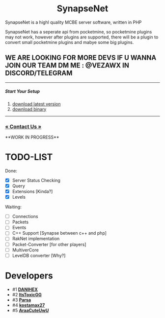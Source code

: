 <h1 align="center">SynapseNet</h1>
<p>SynapseNet is a highl quality MCBE server software, written in PHP</p>
<p>SynapseNet has a seperate api from pocketmine, so pocketmine plugins may not work, however after plugins are supported, there will be a plugin to convert small pocketmine plugins and mabye some big plugins.</p> 
<h2>WE ARE LOOKING FOR MORE DEVS IF U WANNA JOIN OUR TEAM DM ME : @VEZAWX IN DISCORD/TELEGRAM </h2>
<hr>
<h5>Start Your Setup</h5>
<ol>
  <li><a href="">download latest version</a></li>
  <li><a href="">download binary</a></li>
</ol>
<hr>
<h3><a href="">«   Contact Us  »</a></h3>
**WORK IN PROGRESS**

# TODO-LIST

Done:
- [x] Server Status Checking
- [x] Query
- [X] Extensions [Kinda?]
- [X] Levels

Waiting:
- [ ] Connections
- [ ] Packets
- [ ] Events
- [ ] C++ Support [Synapse between c++ and php]
- [ ] RakNet implementation
- [ ] Packet-Converter [for other players]
- [ ] MultiverCore
- [ ] LevelDB converter [Why?]

# Developers
- #1 [**DANIHEX**](https://github.com/DANIHEX)
- #2 [**ItsToxicGG**](https://github.com/ItsToxicGG)
- #3 [**Parsa**](https://github.com/Errorforvirus)
- #4 [**kostamax27**](https://github.com/kostamax27)
- #5 [**AraaCuteUwU**](https://github.com/AraaCuteUwU)
